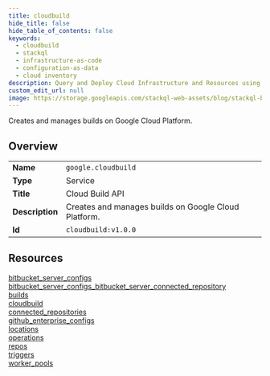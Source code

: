 ```yaml
---
title: cloudbuild
hide_title: false
hide_table_of_contents: false
keywords:
  - cloudbuild
  - stackql
  - infrastructure-as-code
  - configuration-as-data
  - cloud inventory
description: Query and Deploy Cloud Infrastructure and Resources using SQL
custom_edit_url: null
image: https://storage.googleapis.com/stackql-web-assets/blog/stackql-blog-post-featured-image.png
---
```

Creates and manages builds on Google Cloud Platform.  
    

## Overview
<table><tbody>
<tr><td><b>Name</b></td><td><code>google.cloudbuild</code></td></tr>
<tr><td><b>Type</b></td><td>Service</td></tr>
<tr><td><b>Title</b></td><td>Cloud Build API</td></tr>
<tr><td><b>Description</b></td><td>Creates and manages builds on Google Cloud Platform.</td></tr>
<tr><td><b>Id</b></td><td><code>cloudbuild:v1.0.0</code></td></tr>
</tbody></table>

## Resources
<div class="row">
<div class="providerDocColumn">
<a href="/providers/google/cloudbuild/bitbucket_server_configs/">bitbucket_server_configs</a><br />
<a href="/providers/google/cloudbuild/bitbucket_server_configs_bitbucket_server_connected_repository/">bitbucket_server_configs_bitbucket_server_connected_repository</a><br />
<a href="/providers/google/cloudbuild/builds/">builds</a><br />
<a href="/providers/google/cloudbuild/cloudbuild/">cloudbuild</a><br />
<a href="/providers/google/cloudbuild/connected_repositories/">connected_repositories</a><br />
<a href="/providers/google/cloudbuild/github_enterprise_configs/">github_enterprise_configs</a><br />
</div>
<div class="providerDocColumn">
<a href="/providers/google/cloudbuild/locations/">locations</a><br />
<a href="/providers/google/cloudbuild/operations/">operations</a><br />
<a href="/providers/google/cloudbuild/repos/">repos</a><br />
<a href="/providers/google/cloudbuild/triggers/">triggers</a><br />
<a href="/providers/google/cloudbuild/worker_pools/">worker_pools</a><br />
</div>
</div>
